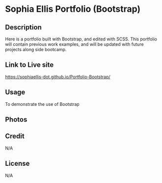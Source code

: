 # Sophia Ellis Portfolio (Bootstrap)

## Description 
Here is a portfolio built with Bootstrap, and edited with SCSS.
This portfolio will contain previous work examples, and will be updated with future projects along side bootcamp.

## Link to Live site
https://sophiaellis-dot.github.io/Portfolio-Bootstrap/


## Usage
To demonstrate the use of Bootstrap

## Photos


## Credit 
N/A

## License
N/A
